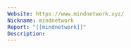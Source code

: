 ```yaml
---
Website: https://www.mindnetwork.xyz/
Nickname: mindnetwork
Report: "[[mindnetwork]]"
Description:
---
```

